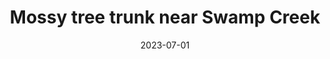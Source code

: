 ---
title: "Mossy tree trunk near Swamp Creek"
type: picture
date: 2023-07-01
near:
  - Looking back on the pathway
picture: "/assets/camera-roll/2023/07/2023-07-01-mossy-tree-trunk-near-swamp-creek/20230702_014948916_iOS.jpg"
thumbnail: "/assets/camera-roll/2023/07/2023-07-01-mossy-tree-trunk-near-swamp-creek/20230702_014948916_iOS-thumbnail.jpg"
tags:
  - moss
  - tree
  - Wallace Swamp Creek Park
---